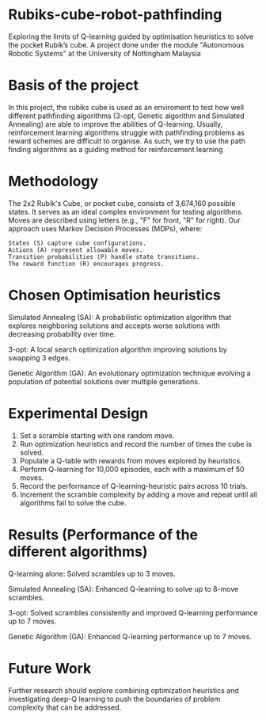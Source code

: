 # Rubiks-cube-robot-pathfinding
Exploring the limits of Q-learning guided by optimisation
heuristics to solve the pocket Rubik’s cube. A project done under the module "Autonomous Robotic Systems" at the University of Nottingham Malaysia


# Basis of the project
In this project, the rubiks cube is used as an enviroment to test how well different pathfinding algorithms (3-opt, Genetic algorithm and Simulated Annealing) are able to improve the abilities of Q-learning. Usually, reinforcement learning algorithms struggle with pathfinding problems as reward schemes are difficult to organise. As such, we try to use the path finding algorithms as a guiding method for reinforcement learning

# Methodology
The 2x2 Rubik's Cube, or pocket cube, consists of 3,674,160 possible states. It serves as an ideal complex environment for testing algorithms. Moves are described using letters (e.g., "F" for front, "R" for right). Our approach uses Markov Decision Processes (MDPs), where:

    States (S) capture cube configurations.
    Actions (A) represent allowable moves.
    Transition probabilities (P) handle state transitions.
    The reward function (R) encourages progress.

# Chosen Optimisation heuristics
Simulated Annealing (SA): A probabilistic optimization algorithm that explores neighboring solutions and accepts worse solutions with decreasing probability over time.

3-opt: A local search optimization algorithm improving solutions by swapping 3 edges.

Genetic Algorithm (GA): An evolutionary optimization technique evolving a population of potential solutions over multiple generations.


# Experimental Design
1. Set a scramble starting with one random move.
2. Run optimization heuristics and record the number of times the cube is solved.
3. Populate a Q-table with rewards from moves explored by heuristics.
4. Perform Q-learning for 10,000 episodes, each with a maximum of 50 moves.
5. Record the performance of Q-learning-heuristic pairs across 10 trials.
6. Increment the scramble complexity by adding a move and repeat until all algorithms fail to solve the cube.

# Results (Performance of the different algorithms)
Q-learning alone: Solved scrambles up to 3 moves.

Simulated Annealing (SA): Enhanced Q-learning to solve up to 8-move scrambles.

3-opt: Solved scrambles consistently and improved Q-learning performance up to 7 moves.

Genetic Algorithm (GA): Enhanced Q-learning performance up to 7 moves.

# Future Work
Further research should explore combining optimization heuristics and investigating deep-Q learning to push the boundaries of problem complexity that can be addressed.

